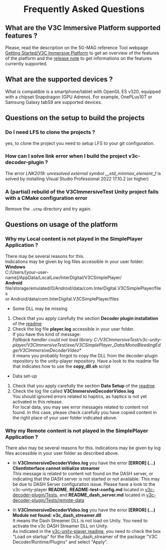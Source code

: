 <h1 align="center">Frequently Asked Questions</h1>

## What  are the V3C Immersive Platform supported features ?
Please, read the description on the 5G-MAG reference Tool webpage [Getting Started/V3C Immersive Platform](https://5g-mag.github.io/Getting-Started/pages/v3c-immersive-platform/) to get an overview of the features of the platform and the 
[release note](../release_note.md) to get informations on the features currently supported.

## What  are the supported devices ?
What is compatible is a smartphone/tablet with OpenGL ES v320, equipped with a chipset Snapdragon (GPU Adreno).
For example, OnePLus10T or Samsung Galaxy tabS9 are supported devices.

## Questions on the setup to build the projects
### Do I need LFS to clone the projects ?
yes, to clone the project you need to setup LFS to your git configuration.

### How can I solve link error when I build the project v3c-decoder-plugin ?
The error *LNK2019: unresolved external symbol __std_minmax_element_f* is solved by installing Visual Studio Professional 2022 17.10.2 (or higher)

### A (partial) rebuild of the V3CImmersiveTest Unity project fails with a CMake configuration error

Remove the `.utmp` directory and try again.

## Questions on usage of the platform
### Why my Local content is not played in the SimplePlayer Application ?
There may be several reasons for this.  
Indications may be given by log files accessible in your user folder:  
**Windows**  
C:/Users/[your-user-name]/AppData/LocalLow/InterDigital/V3CSimplePlayer/  
**Android**  
file/storage/emulated/0/Android/data/com.InterDigital.V3CSimplePlayer/files  
or Android/data/com.InterDigital.V3CSimplePlayer/files  

- Some DLL may be missing
1. Check that you apply carefully the section **Decoder plugin installation** of the [readme](../README.md)
2. Check the log file **player.log** accessible in your user folder.  
If you have this kind of message:  
*Fallback handler could not load library C:/V3CImmersiveTest/v3c-unity-player/V3CImmersiveTest/exe/V3CSimplePlayer_Data/MonoBleedingEdge/V3CImmersiveDecoderVideo**  
it means you probably forgot to copy the DLL from the decoder-plugin repository to the unity-player repository.
Have a look to the readme file that indicates how to use the **copy_dll.sh** script


- Data set-up
1. Check that you apply carefully the section **Data Setup** of the [readme](../README.md).
2. Check the log file called **V3CImmersiveDecoderVideo.log**  
You should ignored errors related to haptics, as haptics is not yet activated in this release.  
For local data, you may see error messages related to content not found.  In this case, please check carefully you have copied content in the right place of your user folder indicated above.  

### Why my Remote content is not played in the SimplePlayer Application ?
There also may be several reasons for this. Indications may be given by log files accessible in your user folder as described above.
- In **V3CImmersiveDecoderVideo.log** you have the error **[ERROR] (...) ClientInterface cannot initialize streamer**  
This message is related to content not found on the DASH server, or indicating that the DASH server is not started or not available.
This may be due to DASH Server configuration issue. Please have a look to the v3c-unity-player **README**, **README-test-config.md** located in [v3c-decoder-plugin/Tests](https://github.com/5G-MAG/rt-v3c-decoder-plugin), and **README_dash_server.md** located in [v3c-decoder-plugin/Tests/remote-data](https://github.com/5G-MAG/rt-v3c-decoder-plugin)  
 
- In **V3CImmersiveDecoderVideo.log** you have the error **[ERROR] (...) Module not found: v3c_dash_streamer.dll**  
It means the Dash Streamer DLL is not load on Unity. You need to activate the v3c DASH Streamer DLL on Unity.   
As indicated in the [v3c-unity-player readme](../README.md), you need to check the box "Load on startup" for the file v3c_dash_streamer of the package "V3C Decoder/Runtime/Plugins" and select "Apply".  
